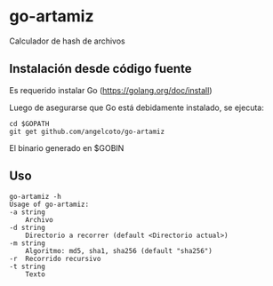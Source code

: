 # go-artamiz
Calculador de hash de archivos

## Instalación desde código fuente
Es requerido instalar Go (https://golang.org/doc/install)

Luego de asegurarse que Go está debidamente instalado, se ejecuta:

    cd $GOPATH
    git get github.com/angelcoto/go-artamiz

El binario generado en $GOBIN

## Uso
    go-artamiz -h
    Usage of go-artamiz:
    -a string
    	Archivo
    -d string
    	Directorio a recorrer (default <Directorio actual>)
    -m string
    	Algoritmo: md5, sha1, sha256 (default "sha256")
    -r	Recorrido recursivo
    -t string
    	Texto
